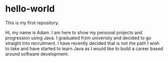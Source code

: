 # hello-world
This is my first repository.

Hi, my name is Adam.
I am here to show my personal projects and progression using Java.
I graduated from univeristy and decided to go straight into recruitment.
I have recently decided that is not the path I wish to take and have started to learn Java as I would like to build a career based around software development.
